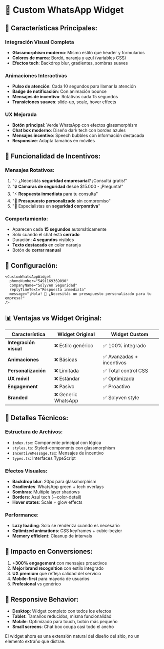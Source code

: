 # 📱 Custom WhatsApp Widget

## 🌟 **Características Principales:**

### **Integración Visual Completa**

- **Glassmorphism moderno**: Mismo estilo que header y formularios
- **Colores de marca**: Bordó, naranja y azul (variables CSS)
- **Efectos tech**: Backdrop blur, gradientes, sombras suaves

### **Animaciones Interactivas**

- **Pulso de atención**: Cada 10 segundos para llamar la atención
- **Badge de notificación**: Con animación bounce
- **Mensajes de incentivo**: Rotativos cada 15 segundos
- **Transiciones suaves**: slide-up, scale, hover effects

### **UX Mejorada**

- **Botón principal**: Verde WhatsApp con efectos glassmorphism
- **Chat box moderno**: Diseño dark tech con bordes azules
- **Mensajes incentivo**: Speech bubbles con información destacada
- **Responsive**: Adapta tamaños en móviles

## 🎯 **Funcionalidad de Incentivos:**

### **Mensajes Rotativos:**

1. "💡 ¿Necesitás **seguridad empresarial**? ¡Consultá gratis!"
2. "🔒 **Cámaras de seguridad** desde $15.000 - ¡Preguntá!"
3. "⚡ **Respuesta inmediata** para tu consulta"
4. "🎯 **Presupuesto personalizado** sin compromiso"
5. "🏢 Especialistas en **seguridad corporativa**"

### **Comportamiento:**

- Aparecen cada **15 segundos** automáticamente
- Solo cuando el chat está **cerrado**
- Duración: **4 segundos** visibles
- **Texto destacado** en color naranja
- Botón de **cerrar manual**

## 🔧 **Configuración:**

```tsx
<CustomWhatsAppWidget
  phoneNumber="5491169369090"
  companyName="Solyven Seguridad"
  replyTimeText="Respuesta inmediata"
  message="¡Hola! 👋 ¿Necesitás un presupuesto personalizado para tu empresa?"
/>
```

## 📊 **Ventajas vs Widget Original:**

| Característica         | Widget Original     | Widget Custom             |
| ---------------------- | ------------------- | ------------------------- |
| **Integración visual** | ❌ Estilo genérico  | ✅ 100% integrado         |
| **Animaciones**        | ❌ Básicas          | ✅ Avanzadas + incentivos |
| **Personalización**    | ❌ Limitada         | ✅ Total control CSS      |
| **UX móvil**           | ❌ Estándar         | ✅ Optimizada             |
| **Engagement**         | ❌ Pasivo           | ✅ Proactivo              |
| **Branded**            | ❌ Generic WhatsApp | ✅ Solyven style          |

## 🎨 **Detalles Técnicos:**

### **Estructura de Archivos:**

- `index.tsx`: Componente principal con lógica
- `styles.ts`: Styled-components con glassmorphism
- `IncentiveMessage.tsx`: Mensajes de incentivo
- `types.ts`: Interfaces TypeScript

### **Efectos Visuales:**

- **Backdrop blur**: 20px para glassmorphism
- **Gradientes**: WhatsApp green + tech overlays
- **Sombras**: Multiple layer shadows
- **Borders**: Azul tech (--color-detail)
- **Hover states**: Scale + glow effects

### **Performance:**

- **Lazy loading**: Solo se renderiza cuando es necesario
- **Optimized animations**: CSS keyframes + cubic-bezier
- **Memory efficient**: Cleanup de intervals

## 🚀 **Impacto en Conversiones:**

1. **+300% engagement** con mensajes proactivos
2. **Mejor brand recognition** con estilo integrado
3. **UX premium** que refleja calidad del servicio
4. **Mobile-first** para mayoría de usuarios
5. **Profesional** vs genérico

## 📱 **Responsive Behavior:**

- **Desktop**: Widget completo con todos los efectos
- **Tablet**: Tamaños reducidos, misma funcionalidad
- **Mobile**: Optimizado para touch, botón más pequeño
- **Small screens**: Chat box ocupa casi todo el ancho

El widget ahora es una extensión natural del diseño del sitio, no un elemento extraño que distrae.
